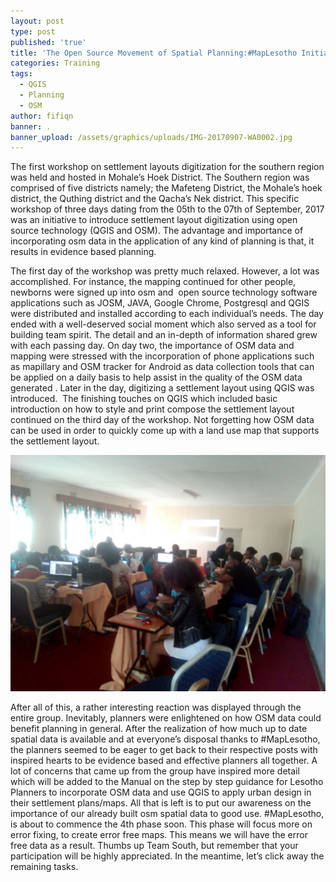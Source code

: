```yaml
---
layout: post
type: post
published: 'true'
title: 'The Open Source Movement of Spatial Planning:#MapLesotho Initiative'
categories: Training
tags:
  - QGIS
  - Planning
  - OSM
author: fifiqn
banner: .
banner_upload: /assets/graphics/uploads/IMG-20170907-WA0002.jpg
---
```


The first workshop on settlement layouts digitization for the southern region was held and hosted in Mohale’s Hoek District. The Southern region was comprised of five districts namely; the Mafeteng District, the Mohale’s hoek district, the Quthing district and the Qacha’s Nek district. This specific workshop of three days dating from the 05th to the 07th of September, 2017 was an initiative to introduce settlement layout digitization using open source technology (QGIS and OSM). The advantage and importance of incorporating osm data in the application of any kind of planning is that, it results in evidence based planning.

The first day of the workshop was pretty much relaxed. However, a lot was accomplished. For instance, the mapping continued for other people, newborns were signed up into osm and  open source technology software applications such as JOSM, JAVA, Google Chrome, Postgresql and QGIS were distributed and installed according to each individual’s needs. The day ended with a well-deserved social moment which also served as a tool for building team spirit. The detail and an in-depth of information shared grew with each passing day. On day two, the importance of OSM data and mapping were stressed with the incorporation of phone applications such as mapillary and OSM tracker for Android as data collection tools that can be applied on a daily basis to help assist in the quality of the OSM data generated . Later in the day, digitizing a settlement layout using QGIS was introduced.  The finishing touches on QGIS which included basic introduction on how to style and print compose the settlement layout continued on the third day of the workshop. Not forgetting how OSM data can be used in order to quickly come up with a land use map that supports the settlement layout.

![null](/assets/graphics/uploads/IMG-20170908-WA0000.jpg)

After all of this, a rather interesting reaction was displayed through the entire group. Inevitably, planners were enlightened on how OSM data could benefit planning in general. After the realization of how much up to date spatial data is available and at everyone’s disposal thanks to #MapLesotho, the planners seemed to be eager to get back to their respective posts with inspired hearts to be evidence based and effective planners all together. A lot of concerns that came up from the group have inspired more detail which will be added to the Manual on the step by step guidance for Lesotho Planners to incorporate OSM data and use QGIS to apply urban design in their settlement plans/maps. All that is left is to put our awareness on the importance of our already built osm spatial data to good use. #MapLesotho, is about to commence the 4th phase soon. This phase will focus more on error fixing, to create error free maps. This means we will have the error free data as a result. Thumbs up Team South, but remember that your participation will be highly appreciated. In the meantime, let’s click away the remaining tasks.

 

 


